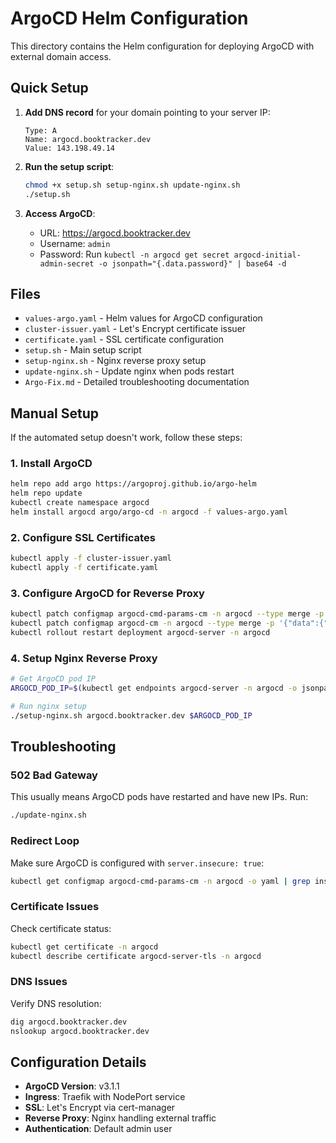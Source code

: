 # ArgoCD Helm Configuration

This directory contains the Helm configuration for deploying ArgoCD with external domain access.

## Quick Setup

1. **Add DNS record** for your domain pointing to your server IP:
   ```
   Type: A
   Name: argocd.booktracker.dev
   Value: 143.198.49.14
   ```

2. **Run the setup script**:
   ```bash
   chmod +x setup.sh setup-nginx.sh update-nginx.sh
   ./setup.sh
   ```

3. **Access ArgoCD**:
   - URL: https://argocd.booktracker.dev
   - Username: `admin`
   - Password: Run `kubectl -n argocd get secret argocd-initial-admin-secret -o jsonpath="{.data.password}" | base64 -d`

## Files

- `values-argo.yaml` - Helm values for ArgoCD configuration
- `cluster-issuer.yaml` - Let's Encrypt certificate issuer
- `certificate.yaml` - SSL certificate configuration
- `setup.sh` - Main setup script
- `setup-nginx.sh` - Nginx reverse proxy setup
- `update-nginx.sh` - Update nginx when pods restart
- `Argo-Fix.md` - Detailed troubleshooting documentation

## Manual Setup

If the automated setup doesn't work, follow these steps:

### 1. Install ArgoCD
```bash
helm repo add argo https://argoproj.github.io/argo-helm
helm repo update
kubectl create namespace argocd
helm install argocd argo/argo-cd -n argocd -f values-argo.yaml
```

### 2. Configure SSL Certificates
```bash
kubectl apply -f cluster-issuer.yaml
kubectl apply -f certificate.yaml
```

### 3. Configure ArgoCD for Reverse Proxy
```bash
kubectl patch configmap argocd-cmd-params-cm -n argocd --type merge -p '{"data":{"server.insecure":"true"}}'
kubectl patch configmap argocd-cm -n argocd --type merge -p '{"data":{"url":"https://argocd.booktracker.dev"}}'
kubectl rollout restart deployment argocd-server -n argocd
```

### 4. Setup Nginx Reverse Proxy
```bash
# Get ArgoCD pod IP
ARGOCD_POD_IP=$(kubectl get endpoints argocd-server -n argocd -o jsonpath='{.subsets[0].addresses[0].ip}')

# Run nginx setup
./setup-nginx.sh argocd.booktracker.dev $ARGOCD_POD_IP
```

## Troubleshooting

### 502 Bad Gateway
This usually means ArgoCD pods have restarted and have new IPs. Run:
```bash
./update-nginx.sh
```

### Redirect Loop
Make sure ArgoCD is configured with `server.insecure: true`:
```bash
kubectl get configmap argocd-cmd-params-cm -n argocd -o yaml | grep insecure
```

### Certificate Issues
Check certificate status:
```bash
kubectl get certificate -n argocd
kubectl describe certificate argocd-server-tls -n argocd
```

### DNS Issues
Verify DNS resolution:
```bash
dig argocd.booktracker.dev
nslookup argocd.booktracker.dev
```

## Configuration Details

- **ArgoCD Version**: v3.1.1
- **Ingress**: Traefik with NodePort service
- **SSL**: Let's Encrypt via cert-manager
- **Reverse Proxy**: Nginx handling external traffic
- **Authentication**: Default admin user
